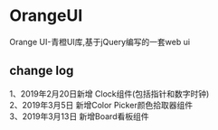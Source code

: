# OrangeUI
Orange UI-青橙UI库,基于jQuery编写的一套web ui

## change log
1、2019年2月20日新增 Clock组件(包括指针和数字时钟)  
2、2019年3月5日 新增Color Picker颜色拾取器组件  
3、2019年3月13日 新增Board看板组件  


